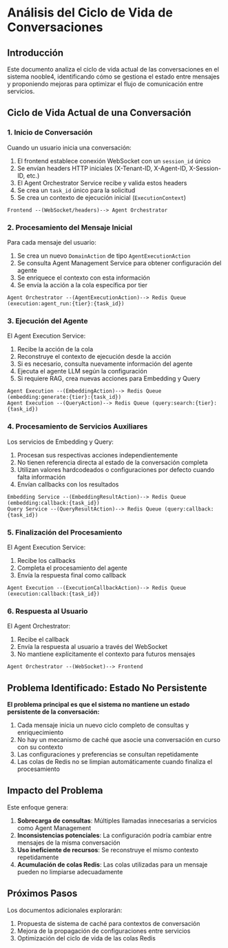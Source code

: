 # Análisis del Ciclo de Vida de Conversaciones

## Introducción

Este documento analiza el ciclo de vida actual de las conversaciones en el sistema nooble4, identificando cómo se gestiona el estado entre mensajes y proponiendo mejoras para optimizar el flujo de comunicación entre servicios.

## Ciclo de Vida Actual de una Conversación

### 1. Inicio de Conversación

Cuando un usuario inicia una conversación:

1. El frontend establece conexión WebSocket con un `session_id` único
2. Se envían headers HTTP iniciales (X-Tenant-ID, X-Agent-ID, X-Session-ID, etc.)
3. El Agent Orchestrator Service recibe y valida estos headers
4. Se crea un `task_id` único para la solicitud
5. Se crea un contexto de ejecución inicial (`ExecutionContext`)

```
Frontend --(WebSocket/headers)--> Agent Orchestrator
```

### 2. Procesamiento del Mensaje Inicial

Para cada mensaje del usuario:

1. Se crea un nuevo `DomainAction` de tipo `AgentExecutionAction`
2. Se consulta Agent Management Service para obtener configuración del agente
3. Se enriquece el contexto con esta información
4. Se envía la acción a la cola específica por tier

```
Agent Orchestrator --(AgentExecutionAction)--> Redis Queue (execution:agent_run:{tier}:{task_id})
```

### 3. Ejecución del Agente

El Agent Execution Service:

1. Recibe la acción de la cola
2. Reconstruye el contexto de ejecución desde la acción
3. Si es necesario, consulta nuevamente información del agente
4. Ejecuta el agente LLM según la configuración
5. Si requiere RAG, crea nuevas acciones para Embedding y Query

```
Agent Execution --(EmbeddingAction)--> Redis Queue (embedding:generate:{tier}:{task_id})
Agent Execution --(QueryAction)--> Redis Queue (query:search:{tier}:{task_id})
```

### 4. Procesamiento de Servicios Auxiliares

Los servicios de Embedding y Query:

1. Procesan sus respectivas acciones independientemente
2. No tienen referencia directa al estado de la conversación completa
3. Utilizan valores hardcodeados o configuraciones por defecto cuando falta información
4. Envían callbacks con los resultados

```
Embedding Service --(EmbeddingResultAction)--> Redis Queue (embedding:callback:{task_id})
Query Service --(QueryResultAction)--> Redis Queue (query:callback:{task_id})
```

### 5. Finalización del Procesamiento

El Agent Execution Service:

1. Recibe los callbacks
2. Completa el procesamiento del agente
3. Envía la respuesta final como callback

```
Agent Execution --(ExecutionCallbackAction)--> Redis Queue (execution:callback:{task_id})
```

### 6. Respuesta al Usuario

El Agent Orchestrator:

1. Recibe el callback
2. Envía la respuesta al usuario a través del WebSocket
3. No mantiene explícitamente el contexto para futuros mensajes

```
Agent Orchestrator --(WebSocket)--> Frontend
```

## Problema Identificado: Estado No Persistente

**El problema principal es que el sistema no mantiene un estado persistente de la conversación:**

1. Cada mensaje inicia un nuevo ciclo completo de consultas y enriquecimiento
2. No hay un mecanismo de caché que asocie una conversación en curso con su contexto
3. Las configuraciones y preferencias se consultan repetidamente
4. Las colas de Redis no se limpian automáticamente cuando finaliza el procesamiento

## Impacto del Problema

Este enfoque genera:

1. **Sobrecarga de consultas**: Múltiples llamadas innecesarias a servicios como Agent Management
2. **Inconsistencias potenciales**: La configuración podría cambiar entre mensajes de la misma conversación
3. **Uso ineficiente de recursos**: Se reconstruye el mismo contexto repetidamente
4. **Acumulación de colas Redis**: Las colas utilizadas para un mensaje pueden no limpiarse adecuadamente

## Próximos Pasos

Los documentos adicionales explorarán:

1. Propuesta de sistema de caché para contextos de conversación
2. Mejora de la propagación de configuraciones entre servicios
3. Optimización del ciclo de vida de las colas Redis
